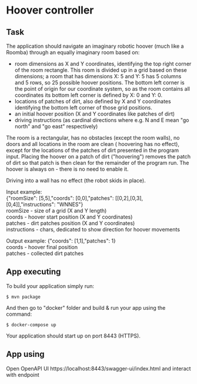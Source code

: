 # Hoover controller

## Task

The application should navigate an imaginary robotic hoover (much like a Roomba) through an equally imaginary room based
on:

* room dimensions as X and Y coordinates, identifying the top right corner of the room rectangle. This room is divided
  up in a grid based on these dimensions; a room that has dimensions X: 5 and Y: 5 has 5 columns and 5 rows, so 25
  possible hoover positions. The bottom left corner is the point of origin for our coordinate system, so as the room
  contains all coordinates its bottom left corner is defined by X: 0 and Y: 0.
* locations of patches of dirt, also defined by X and Y coordinates identifying the bottom left corner of those grid
  positions.
* an initial hoover position (X and Y coordinates like patches of dirt)
* driving instructions (as cardinal directions where e.g. N and E mean "go north" and "go east" respectively)

The room is a rectangular, has no obstacles (except the room walls), no doors and all locations in the room are clean (
hoovering has no effect), except for the locations of the patches of dirt presented in the program input. Placing the
hoover on a patch of dirt ("hoovering") removes the patch of dirt so that patch is then clean for the remainder of the
program run. The hoover is always on - there is no need to enable it.

Driving into a wall has no effect (the robot skids in place).

Input example:   
{"roomSize": [5,5],"coords": [0,0],"patches": [[0,2],[0,3],[0,4]],"instructions": "WNNES"}  
roomSize - size of a grid (X and Y length)  
coords - hoover start position (X and Y coordinates)  
patches - dirt patches position (X and Y coordinates)  
instructions - chars, dedicated to show direction for hoover movements

Output example:
{"coords": [1,1],"patches": 1}  
coords - hoover final position  
patches - collected dirt patches

## App executing

To build your application simply run:

    $ mvn package

And then go to "docker" folder and build & run your app using the command:

    $ docker-compose up

Your application should start up on port 8443 (HTTPS).

## App using

Open OpenAPI UI https://localhost:8443/swagger-ui/index.html and interact with endpoint
